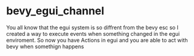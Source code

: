# bevy_egui_channel

You all know that the egui system is so diffrent from the bevy esc so I created a way to execute events when something changed in the egui enviroment.
So now you have Actions in egui and you are able to act with bevy when somethign happens
